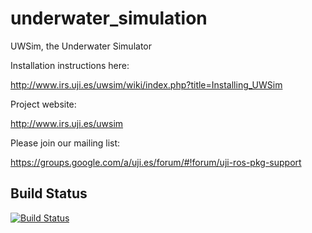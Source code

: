 underwater_simulation
=====================

UWSim, the Underwater Simulator

Installation instructions here:

http://www.irs.uji.es/uwsim/wiki/index.php?title=Installing_UWSim

Project website:

http://www.irs.uji.es/uwsim

Please join our mailing list:

https://groups.google.com/a/uji.es/forum/#!forum/uji-ros-pkg-support

## Build Status

[![Build Status](https://travis-ci.org/uji-ros-pkg/underwater_simulation.png?branch=kinetic-devel)](https://travis-ci.org/uji-ros-pkg/underwater_simulation)
